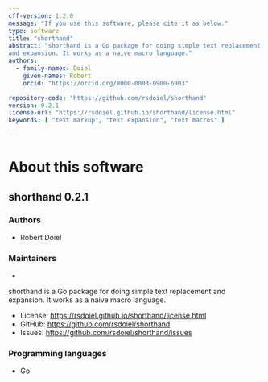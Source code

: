 ```yaml
---
cff-version: 1.2.0
message: "If you use this software, please cite it as below."
type: software
title: "shorthand"
abstract: "shorthand is a Go package for doing simple text replacement
and expansion. It works as a naive macro language."
authors:
  - family-names: Doiel
    given-names: Robert
    orcid: "https://orcid.org/0000-0003-0900-6903"

repository-code: "https://github.com/rsdoiel/shorthand"
version: 0.2.1
license-url: "https://rsdoiel.github.io/shorthand/license.html"
keywords: [ "text markup", "text expansion", "text macros" ]

---
```


About this software
===================

## shorthand 0.2.1

### Authors

- Robert Doiel


### Maintainers

-  

shorthand is a Go package for doing simple text replacement and
expansion. It works as a naive macro language.

- License: <https://rsdoiel.github.io/shorthand/license.html>
- GitHub: <https://github.com/rsdoiel/shorthand>
- Issues: <https://github.com/rsdoiel/shorthand/issues>


### Programming languages

- Go


